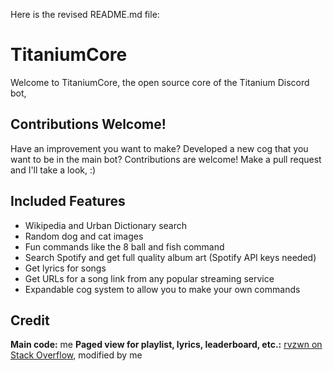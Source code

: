 Here is the revised README.md file:

# TitaniumCore
Welcome to TitaniumCore, the open source core of the Titanium Discord bot,

## Contributions Welcome!
Have an improvement you want to make? Developed a new cog that you want to be in the main bot? Contributions are welcome! Make a pull request and I'll take a look, :)

## Included Features
- Wikipedia and Urban Dictionary search
- Random dog and cat images
- Fun commands like the 8 ball and fish command
- Search Spotify and get full quality album art (Spotify API keys needed)
- Get lyrics for songs
- Get URLs for a song link from any popular streaming service
- Expandable cog system to allow you to make your own commands

## Credit
**Main code:** me
**Paged view for playlist, lyrics, leaderboard, etc.:** [rvzwn on Stack Overflow](https://stackoverflow.com/a/77463524), modified by me